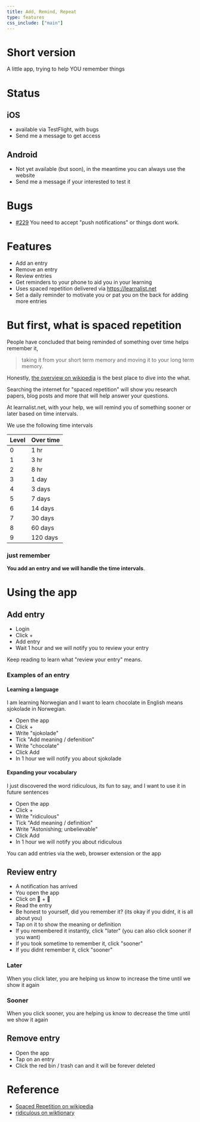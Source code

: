 ```yaml
---
title: Add, Remind, Repeat
type: features
css_include: ["main"]
---
```


# Short version
A little app, trying to help YOU remember things

# Status
## iOS
- available via TestFlight, with bugs
- Send me a message to get access

## Android
- Not yet available (but soon), in the meantime you can always use the website
- Send me a message if your interested to test it

# Bugs
- [#229](https://github.com/freshteapot/learnalist-api/issues/229) You need to accept "push notifications" or things dont work.
# Features
- Add an entry
- Remove an entry
- Review entries
- Get reminders to your phone to aid you in your learning
- Uses spaced repetition delivered via https://learnalist.net
- Set a daily reminder to motivate you or pat you on the back for adding more entries
# But first, what is spaced repetition
People have concluded that being reminded of something over time helps remember it,

> taking it from your short term memory and moving it to your long term memory.

Honestly, [the overview on wikipedia](https://en.wikipedia.org/wiki/Spaced_repetition) is the best place to dive into the what.

Searching the internet for "spaced repetition" will show you research papers, blog posts and more that will help answer your questions.

At learnalist.net, with your help, we will remind you of something sooner or later based on time intervals.

We use the following time intervals

| Level | Over time |
| --- |---|
| 0 | 1 hr |
| 1 | 3 hr |
| 2 | 8 hr |
| 3 | 1 day |
| 4 | 3 days |
| 5 | 7 days |
| 6 | 14 days |
| 7 | 30 days |
| 8 | 60 days |
| 9 | 120 days |

### just remember
**You add an entry and we will handle the time intervals**.

# Using the app

## Add entry
- Login
- Click +
- Add entry
- Wait 1 hour and we will notify you to review your entry

Keep reading to learn what "review your entry" means.

### Examples of an entry
#### Learning a language
I am learning Norwegian and I want to learn chocolate in English means sjokolade in Norwegian.

- Open the app
- Click +
- Write "sjokolade"
- Tick "Add meaning / defenition"
- Write "chocolate"
- Click Add
- In 1 hour we will notify you about sjokolade

#### Expanding your vocabulary
I just discovered the word ridiculous, its fun to say, and I want to use it in future sentences

- Open the app
- Click +
- Write "ridiculous"
- Tick "Add meaning / definition"
- Write "Astonishing; unbelievable"
- Click Add
- In 1 hour we will notify you about ridiculous


You can add entries via the web, browser extension or the app

## Review entry
- A notification has arrived
- You open the app
- Click on 🧠 + 💪
- Read the entry
- Be honest to yourself, did you remember it? (its okay if you didnt, it is all about you)
- Tap on it to show the meaning or definition
- If you remembered it instantly, click "later" (you can also click sooner if you want)
- If you took sometime to remember it, click "sooner"
- If you didnt remember it, click "sooner"

### Later
When you click later, you are helping us know to increase the time until we show it again

### Sooner
When you click sooner, you are helping us know to decrease the time until we show it again

## Remove entry
- Open the app
- Tap on an entry
- Click the red bin / trash can and it will be forever deleted

# Reference
- [Spaced Repetition on wikipedia](https://en.wikipedia.org/wiki/Spaced_repetition)
- [ridiculous on wiktionary](https://en.wiktionary.org/wiki/ridiculous)
